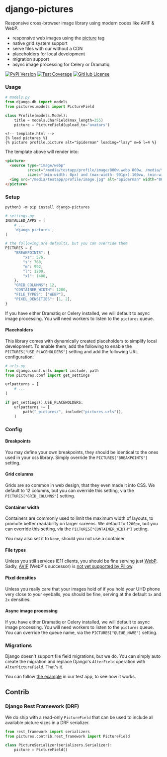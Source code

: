 # django-pictures

Responsive cross-browser image library using modern codes like AVIF & WebP.

* responsive web images using the [picture](https://developer.mozilla.org/en-US/docs/Web/HTML/Element/picture) tag
* native grid system support
* serve files with our without a CDN
* placeholders for local development
* migration support
* async image processing for Celery or Dramatiq

[![PyPi Version](https://img.shields.io/pypi/v/django-pictures.svg)](https://pypi.python.org/pypi/django-pictures/)
[![Test Coverage](https://codecov.io/gh/codingjoe/django-pictures/branch/main/graph/badge.svg)](https://codecov.io/gh/codingjoe/django-pictures)
[![GitHub License](https://img.shields.io/github/license/codingjoe/django-pictures)](https://raw.githubusercontent.com/codingjoe/django-pictures/master/LICENSE)

### Usage

```python
# models.py
from django.db import models
from pictures.models import PictureField

class Profile(models.Model):
    title = models.CharField(max_length=255)
    picture = PictureField(upload_to="avatars")
```

```
<!-- template.html -->
{% load pictures %}
{% picture profile.picture alt="Spiderman" loading="lazy" m=6 l=4 %}
```

The template above will render into:
```html
<picture>
  <source type="image/webp"
          srcset="/media/testapp/profile/image/800w.webp 800w, /media/testapp/profile/image/100w.webp 100w, /media/testapp/profile/image/200w.webp 200w, /media/testapp/profile/image/300w.webp 300w, /media/testapp/profile/image/400w.webp 400w, /media/testapp/profile/image/500w.webp 500w, /media/testapp/profile/image/600w.webp 600w, /media/testapp/profile/image/700w.webp 700w"
          sizes="(min-width: 0px) and (max-width: 991px) 100vw, (min-width: 992px) and (max-width: 1199px) 33vw, 600px">
  <img src="/media/testapp/profile/image.jpg" alt="Spiderman" width="800" height="800" loading="lazy">
</picture>
```

### Setup

```shell
python3 -m pip install django-pictures
```

```python
# settings.py
INSTALLED_APPS = [
    # ...
    'django_pictures',
]

# the following are defaults, but you can override them
PICTURES = {
    "BREAKPOINTS": {
        "xs": 576,
        "s": 768,
        "m": 992,
        "l": 1200,
        "xl": 1400,
    },
    "GRID_COLUMNS": 12,
    "CONTAINER_WIDTH": 1200,
    "FILE_TYPES": ["WEBP"],
    "PIXEL_DENSITIES": [1, 2],
}
```

If you have either Dramatiq or Celery installed, we will default to async
image processing. You will need workers to listen to the `pictures` queue.

#### Placeholders

This library comes with dynamically created placeholders to simplify local
development. To enable them, add the following to enable the
`PICTURES["USE_PLACEHOLDERS"]` setting and add the following URL configuration:

```python
# urls.py
from django.conf.urls import include, path
from pictures.conf import get_settings

urlpatterns = [
    # ...
]

if get_settings().USE_PLACEHOLDERS:
    urlpatterns += [
        path("_pictures/", include("pictures.urls")),
    ]
```

### Config

#### Breakpoints

You may define your own breakpoints, they should be identical to the ones used
in your css library. Simply override the `PICTURES["BREAKPOINTS"]` setting.

#### Grid columns

Grids are so common in web design, that they even made it into CSS.
We default to 12 columns, but you can override this setting, via the
`PICTURES["GRID_COLUMNS"]` setting.

#### Container width

Containers are commonly used to limit the maximum width of layouts,
to promote better readability on larger screens. We default to `1200px`,
but you can override this setting, via the `PICTURES["CONTAINER_WIDTH"]` setting.

You may also set it to `None`, should you not use a container.

#### File types

Unless you still services IE11 clients, you should be fine serving just
[WebP](https://caniuse.com/webp). Sadly, [AVIF](https://caniuse.com/avif)
(WebP's successor) is
[not yet supported by Pillow](https://github.com/python-pillow/Pillow/pull/5201).

#### Pixel densities

Unless you really care that your images hold of if you hold your UHD phone very
close to your eyeballs, you should be fine, serving at the default `1x` and `2x`
densities.


#### Async image processing

If you have either Dramatiq or Celery installed, we will default to async
image processing. You will need workers to listen to the `pictures` queue.
You can override the queue name, via the `PICTURES["QUEUE_NAME"]` setting.

### Migrations

Django doesn't support file field migrations, but we do.
You can simply auto create the migration and replace Django's
`AlterField` operation with `AlterPictureField`. That's it.

You can follow [the example][migration] in our test app, to see how it works.

[migration]: tests/testapp/migrations/0002_alter_profile_picture.py


## Contrib

### Django Rest Framework (DRF)

We do ship with a read-only `PictureField` that can be used to include all
available picture sizes in a DRF serializer.

```python
from rest_framework import serializers
from pictures.contrib.rest_framework import PictureField

class PictureSerializer(serializers.Serializer):
    picture = PictureField()
```
